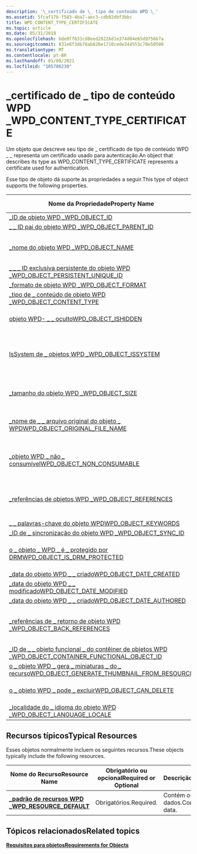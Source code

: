 ```yaml
---
description: '\_certificado de \_ tipo de conteúdo WPD \_'
ms.assetid: 5fcaf17b-f583-4ba7-aec3-cdb02dbf3bbc
title: WPD_CONTENT_TYPE_CERTIFICATE
ms.topic: article
ms.date: 05/31/2018
ms.openlocfilehash: bde0ff631cd8eed28226d1e374d84e65d9756b7a
ms.sourcegitcommit: 831e8f3db78ab820e1710cede244553c70e50500
ms.translationtype: MT
ms.contentlocale: pt-BR
ms.lasthandoff: 01/08/2021
ms.locfileid: "105786230"
---
```

# <a name="wpd_content_type_certificate"></a><span data-ttu-id="29921-103">\_certificado de \_ tipo de conteúdo WPD \_</span><span class="sxs-lookup"><span data-stu-id="29921-103">WPD\_CONTENT\_TYPE\_CERTIFICATE</span></span>

<span data-ttu-id="29921-104">Um objeto que descreve seu tipo de \_ certificado de tipo de conteúdo WPD \_ \_ representa um certificado usado para autenticação.</span><span class="sxs-lookup"><span data-stu-id="29921-104">An object that describes its type as WPD\_CONTENT\_TYPE\_CERTIFICATE represents a certificate used for authentication.</span></span>

<span data-ttu-id="29921-105">Esse tipo de objeto dá suporte às propriedades a seguir.</span><span class="sxs-lookup"><span data-stu-id="29921-105">This type of object supports the following properties.</span></span>



| <span data-ttu-id="29921-106">Nome da Propriedade</span><span class="sxs-lookup"><span data-stu-id="29921-106">Property Name</span></span>                                                                                                         | <span data-ttu-id="29921-107">Obrigatório ou opcional</span><span class="sxs-lookup"><span data-stu-id="29921-107">Required or Optional</span></span>                                                  |
|-----------------------------------------------------------------------------------------------------------------------|-----------------------------------------------------------------------|
| [<span data-ttu-id="29921-108">\_ID de objeto WPD \_</span><span class="sxs-lookup"><span data-stu-id="29921-108">WPD\_OBJECT\_ID</span></span>](object-properties.md)                                                                | <span data-ttu-id="29921-109">Obrigatórios.</span><span class="sxs-lookup"><span data-stu-id="29921-109">Required.</span></span>                                                             |
| [<span data-ttu-id="29921-110">\_ \_ ID pai do objeto WPD \_</span><span class="sxs-lookup"><span data-stu-id="29921-110">WPD\_OBJECT\_PARENT\_ID</span></span>](object-properties.md)                                                 | <span data-ttu-id="29921-111">Obrigatórios.</span><span class="sxs-lookup"><span data-stu-id="29921-111">Required.</span></span>                                                             |
| [<span data-ttu-id="29921-112">\_nome do objeto WPD \_</span><span class="sxs-lookup"><span data-stu-id="29921-112">WPD\_OBJECT\_NAME</span></span>](object-properties.md)                                                            | <span data-ttu-id="29921-113">Necessário se o objeto representar um arquivo.</span><span class="sxs-lookup"><span data-stu-id="29921-113">Required if the object represents a file.</span></span>                             |
| [<span data-ttu-id="29921-114">\_ \_ \_ ID exclusiva persistente do objeto WPD \_</span><span class="sxs-lookup"><span data-stu-id="29921-114">WPD\_OBJECT\_PERSISTENT\_UNIQUE\_ID</span></span>](object-properties.md)                          | <span data-ttu-id="29921-115">Obrigatórios.</span><span class="sxs-lookup"><span data-stu-id="29921-115">Required.</span></span>                                                             |
| [<span data-ttu-id="29921-116">\_formato de objeto WPD \_</span><span class="sxs-lookup"><span data-stu-id="29921-116">WPD\_OBJECT\_FORMAT</span></span>](object-properties.md)                                                        | <span data-ttu-id="29921-117">Obrigatórios.</span><span class="sxs-lookup"><span data-stu-id="29921-117">Required.</span></span>                                                             |
| [<span data-ttu-id="29921-118">\_tipo de \_ conteúdo de objeto WPD \_</span><span class="sxs-lookup"><span data-stu-id="29921-118">WPD\_OBJECT\_CONTENT\_TYPE</span></span>](object-properties.md)                                           | <span data-ttu-id="29921-119">Obrigatórios.</span><span class="sxs-lookup"><span data-stu-id="29921-119">Required.</span></span>                                                             |
| [<span data-ttu-id="29921-120">objeto WPD- \_ \_ oculto</span><span class="sxs-lookup"><span data-stu-id="29921-120">WPD\_OBJECT\_ISHIDDEN</span></span>](object-properties.md)                                                    | <span data-ttu-id="29921-121">Necessário se o objeto estiver oculto.</span><span class="sxs-lookup"><span data-stu-id="29921-121">Required if the object is hidden.</span></span>                                     |
| [<span data-ttu-id="29921-122">IsSystem de \_ objetos WPD \_</span><span class="sxs-lookup"><span data-stu-id="29921-122">WPD\_OBJECT\_ISSYSTEM</span></span>](object-properties.md)                                                    | <span data-ttu-id="29921-123">Obrigatório se o objeto for um objeto do sistema (representa um arquivo do sistema).</span><span class="sxs-lookup"><span data-stu-id="29921-123">Required if the object is a system object (represents a system file).</span></span> |
| [<span data-ttu-id="29921-124">\_tamanho do objeto WPD \_</span><span class="sxs-lookup"><span data-stu-id="29921-124">WPD\_OBJECT\_SIZE</span></span>](object-properties.md)                                                            | <span data-ttu-id="29921-125">Necessário se o objeto tiver pelo menos um recurso.</span><span class="sxs-lookup"><span data-stu-id="29921-125">Required if the object has at least one resource.</span></span>                     |
| [<span data-ttu-id="29921-126">\_nome de \_ \_ arquivo original do objeto \_ WPD</span><span class="sxs-lookup"><span data-stu-id="29921-126">WPD\_OBJECT\_ORIGINAL\_FILE\_NAME</span></span>](object-properties.md)                              | <span data-ttu-id="29921-127">Necessário se o objeto representar um arquivo.</span><span class="sxs-lookup"><span data-stu-id="29921-127">Required if the object represents a file.</span></span>                             |
| [<span data-ttu-id="29921-128">\_objeto WPD \_ não \_ consumível</span><span class="sxs-lookup"><span data-stu-id="29921-128">WPD\_OBJECT\_NON\_CONSUMABLE</span></span>](object-properties.md)                                       | <span data-ttu-id="29921-129">Recomendado se o objeto não for destinada ao consumo pelo dispositivo.</span><span class="sxs-lookup"><span data-stu-id="29921-129">Recommended if the object is not meant for consumption by the device.</span></span> |
| [<span data-ttu-id="29921-130">\_referências de objetos WPD \_</span><span class="sxs-lookup"><span data-stu-id="29921-130">WPD\_OBJECT\_REFERENCES</span></span>](object-properties.md)                                                | <span data-ttu-id="29921-131">Obrigatório se o objeto tiver referências a outros objetos.</span><span class="sxs-lookup"><span data-stu-id="29921-131">Required if the object has references to other objects.</span></span>               |
| [<span data-ttu-id="29921-132">\_ \_ palavras-chave do objeto WPD</span><span class="sxs-lookup"><span data-stu-id="29921-132">WPD\_OBJECT\_KEYWORDS</span></span>](object-properties.md)                                                    | <span data-ttu-id="29921-133">Opcional.</span><span class="sxs-lookup"><span data-stu-id="29921-133">Optional.</span></span>                                                             |
| [<span data-ttu-id="29921-134">\_ID de \_ sincronização do objeto WPD \_</span><span class="sxs-lookup"><span data-stu-id="29921-134">WPD\_OBJECT\_SYNC\_ID</span></span>](object-properties.md)                                                     | <span data-ttu-id="29921-135">Opcional.</span><span class="sxs-lookup"><span data-stu-id="29921-135">Optional.</span></span>                                                             |
| [<span data-ttu-id="29921-136">o \_ objeto \_ WPD \_ é \_ protegido por DRM</span><span class="sxs-lookup"><span data-stu-id="29921-136">WPD\_OBJECT\_IS\_DRM\_PROTECTED</span></span>](object-properties.md)                                  | <span data-ttu-id="29921-137">Necessário se o objeto estiver protegido pela tecnologia DRM.</span><span class="sxs-lookup"><span data-stu-id="29921-137">Required if the object is protected by DRM technology.</span></span>                |
| [<span data-ttu-id="29921-138">\_data do objeto WPD \_ \_ criado</span><span class="sxs-lookup"><span data-stu-id="29921-138">WPD\_OBJECT\_DATE\_CREATED</span></span>](object-properties.md)                                           | <span data-ttu-id="29921-139">Opcional.</span><span class="sxs-lookup"><span data-stu-id="29921-139">Optional.</span></span>                                                             |
| [<span data-ttu-id="29921-140">\_data do objeto WPD \_ \_ modificado</span><span class="sxs-lookup"><span data-stu-id="29921-140">WPD\_OBJECT\_DATE\_MODIFIED</span></span>](object-properties.md)                                         | <span data-ttu-id="29921-141">Recomendável.</span><span class="sxs-lookup"><span data-stu-id="29921-141">Recommended.</span></span>                                                          |
| [<span data-ttu-id="29921-142">\_data do objeto WPD \_ \_ criado</span><span class="sxs-lookup"><span data-stu-id="29921-142">WPD\_OBJECT\_DATE\_AUTHORED</span></span>](object-properties.md)                                         | <span data-ttu-id="29921-143">Opcional.</span><span class="sxs-lookup"><span data-stu-id="29921-143">Optional.</span></span>                                                             |
| [<span data-ttu-id="29921-144">\_referências de \_ retorno de objeto WPD \_</span><span class="sxs-lookup"><span data-stu-id="29921-144">WPD\_OBJECT\_BACK\_REFERENCES</span></span>](object-properties.md)                                     | <span data-ttu-id="29921-145">Recomendado se o objeto for referenciado por outro objeto.</span><span class="sxs-lookup"><span data-stu-id="29921-145">Recommended if the object is referenced by another object.</span></span>            |
| [<span data-ttu-id="29921-146">\_ID de \_ \_ objeto funcional \_ do contêiner de objetos WPD \_</span><span class="sxs-lookup"><span data-stu-id="29921-146">WPD\_OBJECT\_CONTAINER\_FUNCTIONAL\_OBJECT\_ID</span></span>](object-properties.md)     | <span data-ttu-id="29921-147">Opcional.</span><span class="sxs-lookup"><span data-stu-id="29921-147">Optional.</span></span>                                                             |
| [<span data-ttu-id="29921-148">o \_ objeto WPD \_ gera \_ miniaturas \_ do \_ recurso</span><span class="sxs-lookup"><span data-stu-id="29921-148">WPD\_OBJECT\_GENERATE\_THUMBNAIL\_FROM\_RESOURCE</span></span>](object-properties.md) | <span data-ttu-id="29921-149">Opcional.</span><span class="sxs-lookup"><span data-stu-id="29921-149">Optional.</span></span>                                                             |
| [<span data-ttu-id="29921-150">o \_ objeto WPD \_ pode \_ excluir</span><span class="sxs-lookup"><span data-stu-id="29921-150">WPD\_OBJECT\_CAN\_DELETE</span></span>](object-properties.md)                                               | <span data-ttu-id="29921-151">Necessário se o objeto puder ser excluído.</span><span class="sxs-lookup"><span data-stu-id="29921-151">Required if the object can be deleted.</span></span>                                |
| [<span data-ttu-id="29921-152">\_localidade do \_ idioma do objeto WPD \_</span><span class="sxs-lookup"><span data-stu-id="29921-152">WPD\_OBJECT\_LANGUAGE\_LOCALE</span></span>](object-properties.md)                                                                | <span data-ttu-id="29921-153">Opcional.</span><span class="sxs-lookup"><span data-stu-id="29921-153">Optional.</span></span>                                                             |



 

## <a name="typical-resources"></a><span data-ttu-id="29921-154">Recursos típicos</span><span class="sxs-lookup"><span data-stu-id="29921-154">Typical Resources</span></span>

<span data-ttu-id="29921-155">Esses objetos normalmente incluem os seguintes recursos.</span><span class="sxs-lookup"><span data-stu-id="29921-155">These objects typically include the following resources.</span></span>



| <span data-ttu-id="29921-156">Nome do Recurso</span><span class="sxs-lookup"><span data-stu-id="29921-156">Resource Name</span></span>                                          | <span data-ttu-id="29921-157">Obrigatório ou opcional</span><span class="sxs-lookup"><span data-stu-id="29921-157">Required or Optional</span></span> | <span data-ttu-id="29921-158">Descrição</span><span class="sxs-lookup"><span data-stu-id="29921-158">Description</span></span>        |
|--------------------------------------------------------|----------------------|--------------------|
| [<span data-ttu-id="29921-159">**\_padrão de recursos WPD \_**</span><span class="sxs-lookup"><span data-stu-id="29921-159">**WPD\_RESOURCE\_DEFAULT**</span></span>](wpd-resource-default.md) | <span data-ttu-id="29921-160">Obrigatórios.</span><span class="sxs-lookup"><span data-stu-id="29921-160">Required.</span></span>            | <span data-ttu-id="29921-161">Contém os dados.</span><span class="sxs-lookup"><span data-stu-id="29921-161">Contains the data.</span></span> |



 

## <a name="related-topics"></a><span data-ttu-id="29921-162">Tópicos relacionados</span><span class="sxs-lookup"><span data-stu-id="29921-162">Related topics</span></span>

<dl> <dt>

[<span data-ttu-id="29921-163">**Requisitos para objetos**</span><span class="sxs-lookup"><span data-stu-id="29921-163">**Requirements for Objects**</span></span>](requirements-for-objects.md)
</dt> </dl>

 

 



